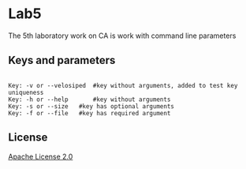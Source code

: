 # Lab5

The 5th laboratory work on CA is work with command line parameters


## Keys and parameters

```

Key: -v or --velosiped  #key without arguments, added to test key uniqueness
Key: -h or --help       #key without arguments
Key: -s or --size	#key has optional arguments
Key: -f or --file	#key has required argument

```


## License
[Apache License 2.0](https://choosealicense.com/licenses/apache-2.0/)
